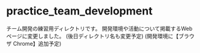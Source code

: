 # practice_team_development
チーム開発の練習用ディレクトリです。
開発環境や活動について掲載するWebページに変更しました。
(後日ディレクトリ名も変更予定)
(開発環境に【ブラウザ Chrome】追加予定)
